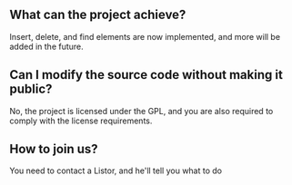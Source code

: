 ## What can the project achieve?

Insert, delete, and find elements are now implemented, and more will be added in the future.

## Can I modify the source code without making it public?

No, the project is licensed under the GPL, and you are also required to comply with the license requirements.

## How to join us?

You need to contact a Listor, and he'll tell you what to do
